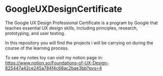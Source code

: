 # GoogleUXDesignCertificate
 The Google UX Design Professional Certificate is a program by Google that teaches essential UX design skills, including principles, research, prototyping, and user testing. 

 In this repository you will find the projects i will be carrying on during the course of the learning process.

 To see my notes toy can visit my notion page in: https://www.notion.so/Foundations-of-UX-Design-825447a42ce245a784f4c68ac2bae3bb?pvs=4

